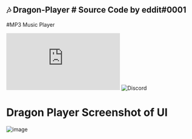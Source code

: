 ## 🎶 Dragon-Player # Source Code by eddit#0001
#MP3 Music Player


![GitHub contributors](https://img.shields.io/github/contributors/scottydocs/README-template.md)
![Discord]([eddit#0001]https://img.shields.io/badge/Discord-Join%20for%20help-blue)
# Dragon Player Screenshot of UI
![image](https://user-images.githubusercontent.com/33374170/189505519-baf55c7c-236b-47bd-9cd7-11536211cd11.png)
